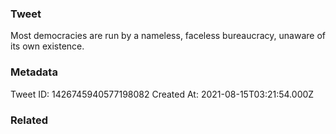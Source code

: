 ### Tweet
Most democracies are run by a nameless, faceless bureaucracy, unaware of its own existence.

### Metadata
Tweet ID: 1426745940577198082
Created At: 2021-08-15T03:21:54.000Z

### Related

